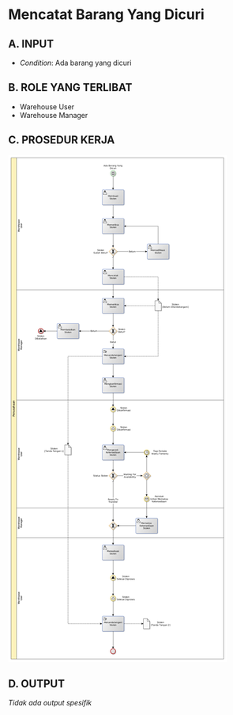 # Mencatat Barang Yang Dicuri

## <a name="input">A. INPUT</a>

* *Condition*: Ada barang yang dicuri

## <a name="role">B. ROLE YANG TERLIBAT</a>

* Warehouse User
* Warehouse Manager

## <a name="prosedur">C. PROSEDUR KERJA</a>

![](../img/mencatat-barang-dicuri.png)

## <a name="output">D. OUTPUT</output>

*Tidak ada output spesifik*
